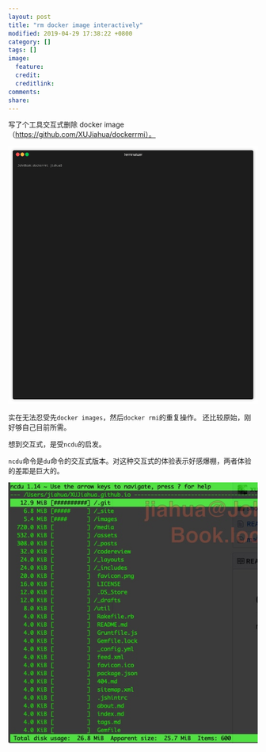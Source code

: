 ```yaml
---
layout: post
title: "rm docker image interactively"
modified: 2019-04-29 17:38:22 +0800
category: []
tags: []
image:
  feature: 
  credit: 
  creditlink: 
comments: 
share: 
---
```



写了个工具交互式删除 docker image（https://github.com/XUJiahua/dockerrmi）。

![demo](https://github.com/XUJiahua/dockerrmi/raw/master/show/show.gif)

实在无法忍受先`docker images`，然后`docker rmi`的重复操作。
还比较原始，刚好够自己目前所需。

想到交互式，是受`ncdu`的启发。

`ncdu`命令是`du`命令的交互式版本。对这种交互式的体验表示好感爆棚，两者体验的差距是巨大的。

![](/media/15565309805917.jpg)


